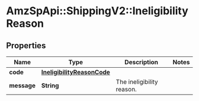 # AmzSpApi::ShippingV2::IneligibilityReason

## Properties
Name | Type | Description | Notes
------------ | ------------- | ------------- | -------------
**code** | [**IneligibilityReasonCode**](IneligibilityReasonCode.md) |  | 
**message** | **String** | The ineligibility reason. | 

